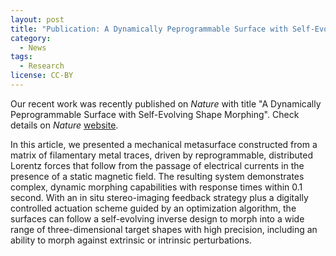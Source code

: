 ```yaml
---
layout: post
title: "Publication: A Dynamically Peprogrammable Surface with Self-Evolving Shape Morphing"
category:
  - News
tags:
  - Research
license: CC-BY
---
```


Our recent work was recently published on *Nature* with title "A Dynamically Peprogrammable Surface with Self-Evolving Shape Morphing". Check details on *Nature* [website](https://www.nature.com/articles/s41586-022-05061-w). 

In this article, we presented a mechanical metasurface constructed from a matrix of filamentary metal traces, driven by reprogrammable, distributed Lorentz forces that follow from the passage of electrical currents in the presence of a static magnetic field. The resulting system demonstrates complex, dynamic morphing capabilities with response times within 0.1 second. With an in situ stereo-imaging feedback strategy plus a digitally controlled actuation scheme guided by an optimization algorithm, the surfaces can follow a self-evolving inverse design to morph into a wide range of three-dimensional target shapes with high precision, including an ability to morph against extrinsic or intrinsic perturbations. 